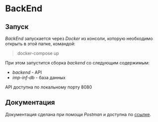# BackEnd

## Запуск

*BackEnd* запускается через *Docker* из консоли, которую необходимо открыть в этой папке,
командой:

> docker-compose up

При этом запустится сборка *backend* со следующим содержимым:

- *backend* - API
- *imp-inf-db* - база данных

API доступна по локальному порту 8080

## Документация

Документация сделана при помощи *Postman* и доступна по 
[ссылке](https://documenter.getpostman.com/view/19981559/Uz5GpGt3).